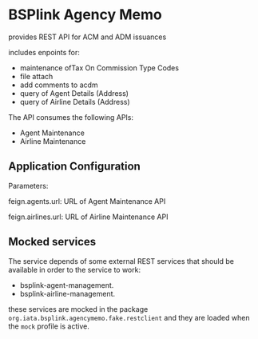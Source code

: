 # BSPlink Agency Memo

provides REST API for ACM and ADM issuances

includes enpoints for:

- maintenance ofTax On Commission Type Codes
- file attach
- add comments to acdm
- query of Agent Details (Address)
- query of Airline Details (Address)

The API consumes the following APIs:

- Agent Maintenance
- Airline Maintenance

## Application Configuration

Parameters:

feign.agents.url: URL of Agent Maintenance API

feign.airlines.url: URL of Airline Maintenance API

## Mocked services

The service depends of some external REST services that should be available in order to the service
to work:

- bsplink-agent-management.
- bsplink-airline-management.

these services are mocked in the package `org.iata.bsplink.agencymemo.fake.restclient` and
they are loaded when the `mock` profile is active.
